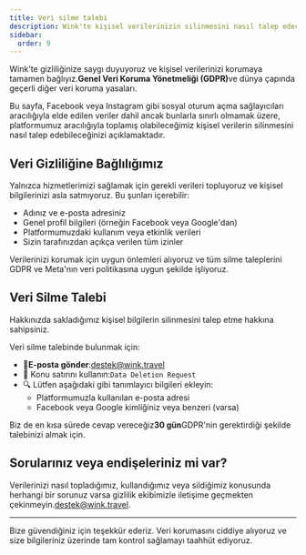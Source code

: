 ```yaml
---
title: Veri silme talebi
description: Wink'te kişisel verilerinizin silinmesini nasıl talep edeceğinizi öğrenin.
sidebar:
  order: 9
---
```

Wink'te gizliliğinize saygı duyuyoruz ve kişisel verilerinizi korumaya tamamen bağlıyız.**Genel Veri Koruma Yönetmeliği (GDPR)**&#x76;e dünya çapında geçerli diğer veri koruma yasaları.

Bu sayfa, Facebook veya Instagram gibi sosyal oturum açma sağlayıcıları aracılığıyla elde edilen veriler dahil ancak bunlarla sınırlı olmamak üzere, platformumuz aracılığıyla toplamış olabileceğimiz kişisel verilerin silinmesini nasıl talep edebileceğinizi açıklamaktadır.

## Veri Gizliliğine Bağlılığımız

Yalnızca hizmetlerimizi sağlamak için gerekli verileri topluyoruz ve kişisel bilgilerinizi asla satmıyoruz. Bu şunları içerebilir:

* Adınız ve e-posta adresiniz
* Genel profil bilgileri (örneğin Facebook veya Google'dan)
* Platformumuzdaki kullanım veya etkinlik verileri
* Sizin tarafınızdan açıkça verilen tüm izinler

Verilerinizi korumak için uygun önlemleri alıyoruz ve tüm silme taleplerini GDPR ve Meta'nın veri politikasına uygun şekilde işliyoruz.

## Veri Silme Talebi

Hakkınızda sakladığımız kişisel bilgilerin silinmesini talep etme hakkına sahipsiniz.

Veri silme talebinde bulunmak için:

* 📧**E-posta gönder**:[destek@wink.travel](mailto:support@wink.travel)
* 📝 Konu satırını kullanın:`Data Deletion Request`
* 🔍 Lütfen aşağıdaki gibi tanımlayıcı bilgileri ekleyin:
  * Platformumuzla kullanılan e-posta adresi
  * Facebook veya Google kimliğiniz veya benzeri (varsa)

Biz de en kısa sürede cevap vereceğiz**30 gün**GDPR'nin gerektirdiği şekilde talebinizi almak için.

## Sorularınız veya endişeleriniz mi var?

Verilerinizi nasıl topladığımız, kullandığımız veya sildiğimiz konusunda herhangi bir sorunuz varsa gizlilik ekibimizle iletişime geçmekten çekinmeyin.[destek@wink.travel](mailto:support@wink.travel).

***

Bize güvendiğiniz için teşekkür ederiz. Veri korumasını ciddiye alıyoruz ve size bilgileriniz üzerinde tam kontrol sağlamayı taahhüt ediyoruz.

